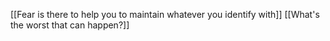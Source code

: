 [[Fear is there to help you to maintain whatever you identify with]]
[[What's the worst that can happen?]]
